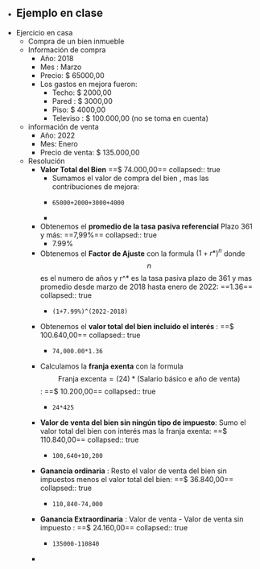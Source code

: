 - Ejemplo en clase
	-
- Ejercicio en casa
	- Compra de un bien inmueble
	- Información de compra
		- Año: 2018
		- Mes : Marzo
		- Precio: $ 65000,00
		- Los gastos en mejora fueron:
			- Techo: $ 2000,00
			- Pared : $ 3000,00
			- Piso: $ 4000,00
			- Televiso : $ 100.000,00  (no se toma en cuenta)
	- información de venta
		- Año: 2022
		- Mes: Enero
		- Precio de venta: $ 135.000,00
	- Resolución
		- [](#1.) **Valor Total del Bien**  ==$ 74.000,00==
		  collapsed:: true
			- Sumamos el valor de compra del bien , mas las contribuciones de mejora:
			- ```calc
			  65000+2000+3000+4000
			  ```
			-
		- [](#2.) Obtenemos el **promedio de  la tasa pasiva referencial** Plazo 361 y más: ==7,99%==
		  collapsed:: true
			- 7.99%
		- [](#3.)  Obtenemos el **Factor de Ajuste** con la formula $(1+r*)^n$ donde $$n$$ es  el numero de años y r^* es la tasa pasiva plazo de 361 y mas promedio desde marzo de 2018 hasta enero de 2022: ==1.36==
		  collapsed:: true
			- ```calc
			  (1+7.99%)^(2022-2018)
			  ```
		- [](#4.) Obtenemos el **valor total del bien incluido el interés** : ==$ 100.640,00==
		  collapsed:: true
			- ```calc
			  74,000.00*1.36
			  ```
		- [](#5.)  Calculamos la **franja exenta** con la formula   $$\text{Franja excenta}=(24)* \text{(Salario básico e año de venta) }$$ : ==$ 10.200,00==
		  collapsed:: true
			- ```calc
			  24*425
			  ```
		- [](#6.)   **Valor de venta del bien sin ningún tipo de impuesto**: Sumo el valor total del bien con interés mas la franja exenta: ==$ 110.840,00==
		  collapsed:: true
			- ```calc
			  100,640+10,200
			  ```
		- [](#7.)  **Ganancia ordinaria** : Resto el valor de venta del bien sin impuestos menos el valor total del bien: ==$ 36.840,00==
		  collapsed:: true
			- ```calc
			  110,840-74,000
			  ```
		- [](#8.) **Ganancia Extraordinaria** : Valor de venta - Valor de venta sin impuesto : ==$ 24.160,00==
		  collapsed:: true
			- ```calc
			  135000-110840
			  ```
		-